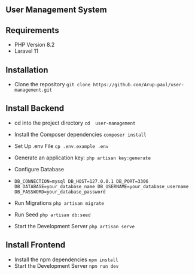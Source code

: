 
## User Management System 

## Requirements
- PHP Version  8.2 
- Laravel 11


## Installation

-  Clone the repository `git clone https://github.com/Arup-paul/user-management.git`

## Install Backend

- cd into the project directory `cd  user-management`
- Install the Composer dependencies `composer install`
- Set Up .env File `cp .env.example .env`
- Generate an application key: `php artisan key:generate`
- Configure Database
- `DB_CONNECTION=mysql
  DB_HOST=127.0.0.1
  DB_PORT=3306
  DB_DATABASE=your_database_name
  DB_USERNAME=your_database_username
  DB_PASSWORD=your_database_password`

-   Run Migrations `php artisan migrate`
-   Run Seed `php artisan db:seed`
-   Start the Development Server `php artisan serve`



## Install Frontend
- Install the npm dependencies `npm install`
- Start the Development Server `npm run dev`





  


